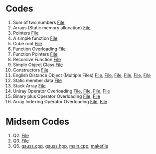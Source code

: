 # Codes
1. Sum of two numbers [File](ex_Codes/a2b_sum.cpp)
2. Arrays (Static memory allocation) [File](ex_Codes/array_exp.cpp)
3. Pointers [File](ex_Codes/pointers.cpp)
4. A simple function [File](ex_Codes/sim_func.cpp)
5. Cube root [File](ex_Codes/new_rap.cpp)
6. Function Overloading [File](ex_Codes/func_ovrl.cpp)
7. Function Pointers [File](ex_Codes/func_poin.cpp)
8. Recursive Function [File](ex_Codes/rec_func.cpp)
9. Simple Object Class [File](ex_Codes/simp_cls.cpp)
10. Constructors [File](ex_Codes/cardobj.cpp)
11. English Distance Object (Multiple Files) [File](ex_Codes/englobj.cpp), [File](ex_Codes/englcon.cpp), [File](ex_Codes/engConst.cpp), [File](ex_Codes/englret.cpp), [File](ex_Codes/ecopycon.cpp), [File](ex_Codes/englaray.cpp)
12. Static member data [File](ex_Codes/statdata.cpp)
13. Stack Array [File](ex_Codes/stakaray.cpp)
14. Uniray Operator Overloading [File](ex_Codes/countpp1.cpp), [File](ex_Codes/countpp3.cpp), [File](ex_Codes/countpp3.cpp), [File](ex_Codes/postfix.cpp)
15. Binary plus Operator Overloading [File](ex_Codes/englplus.cpp), [File](ex_Codes/engless.cpp)
16. Array Indexing Operator Overloading [File](ex_Codes/arrover1.cpp), [File](ex_Codes/arrover2.cpp)

# Midsem Codes
1. Q2. [File](ex_Codes/midsem_codes/dec_baseb.cpp)
2. Q3. [File](ex_Codes/midsem_codes/dec_dig.cpp)
3. Q5. [gauss.cpp](ex_Codes/midsem_codes/gauss.cpp), [gauss.hpp](ex_Codes/midsem_codes/gauss.hpp), [main.cpp](ex_Codes/midsem_codes/main.cpp), [makefile](ex_Codes/midsem_codes/Makefile)
